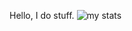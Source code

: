 Hello,
I do stuff.
![my stats](https://github-readme-stats.vercel.app/api?username=datuanho2k9&count_private=true&show_icons=true&theme=gruvbox)
